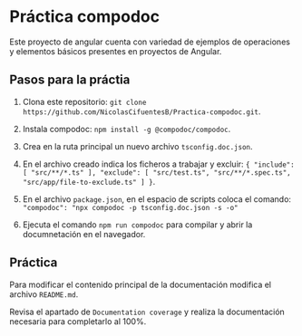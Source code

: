 # Práctica compodoc

Este proyecto de angular cuenta con variedad de ejemplos de operaciones y elementos básicos presentes en proyectos de Angular.

## Pasos para la práctia

1. Clona este repositorio: ```git clone https://github.com/NicolasCifuentesB/Practica-compodoc.git```.
2. Instala compodoc: ```npm install -g @compodoc/compodoc```.
3. Crea en la ruta principal un nuevo archivo ```tsconfig.doc.json```.
4. En el archivo creado indica los ficheros a trabajar y excluir: ```{
    "include": [
        "src/**/*.ts"
    ],
    "exclude": [
        "src/test.ts",
        "src/**/*.spec.ts",
        "src/app/file-to-exclude.ts"
    ]
}```.

5. En el archivo ```package.json```, en el espacio de scripts coloca el comando: ```"compodoc": "npx compodoc -p tsconfig.doc.json -s -o"```
6. Ejecuta el comando ```npm run compodoc``` para compilar y abrir la documnetación en el navegador.

## Práctica

Para modificar el contenido principal de la documentación modifica el archivo ```README.md```.

Revisa el apartado de ```Documentation coverage``` y realiza la documentación necesaria para completarlo al 100%.
